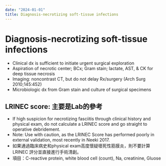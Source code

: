 ```yaml
---
date: "2024-01-01"
title: Diagnosis-necrotizing soft-tissue infections
---
```


# Diagnosis-necrotizing soft-tissue infections

* Clinical dx is sufficient to initiate urgent surgical exploration
* Aspiration of necrotic center; BCx; Gram stain; lactate, AST, & CK for deep tissue necrosis
* Imaging: noncontrast CT, but do not delay Rx/surgery (Arch Surg 2010;145:452)
* Microbiologic dx from Gram stain and culture of surgical specimens

## LRINEC score: 主要是Lab的參考
* If high suspicion for necrotizing fasciitis through clinical history and physical exam, do not calculate a LRINEC score and go straight to operative debridement.
* Note: Use with caution, as the LRINEC Score has performed poorly in external validation, most recently in Neeki 2017.
* 如果通過臨床病史和physical exam高度懷疑壞死性筋膜炎，則不要計算 LRINEC 評分並直接進行手術清創。
* 項目：C-reactive protein, white blood cell (count), Na, creatinine, Gluose
